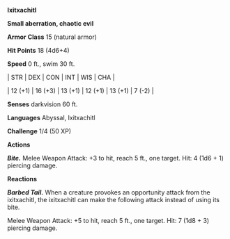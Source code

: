 **Ixitxachitl**

**Small aberration, chaotic evil**

**Armor Class** 15 (natural armor)

**Hit Points** 18 (4d6+4)

**Speed** 0 ft., swim 30 ft.

|   STR   |   DEX   |   CON   |   INT   |   WIS   |   CHA   |
  
| 12 (+1) | 16 (+3) | 13 (+1) | 12 (+1) | 13 (+1) | 7 (-2) |

**Senses** darkvision 60 ft.

**Languages** Abyssal, Ixitxachitl

**Challenge** 1/4 (50 XP)

**Actions**

***Bite.*** Melee Weapon Attack: +3 to hit, reach 5 ft., one target. Hit: 4 (1d6 + 1) piercing damage.

**Reactions**

***Barbed Tail.*** When a creature provokes an opportunity attack from the ixitxachitl, the ixitxachitl can make the following attack instead of using its bite.

Melee Weapon Attack: +5 to hit, reach 5 ft., one target. Hit: 7 (1d8 + 3) piercing damage.

